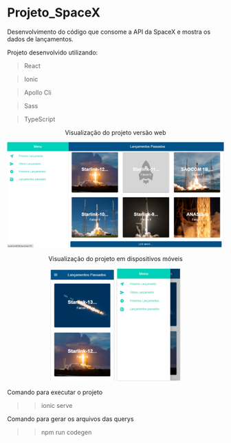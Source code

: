 
# Projeto_SpaceX


  
Desenvolvimento do código que consome a API da SpaceX e mostra os dados de lançamentos.
  

Projeto desenvolvido utilizando:

>React

>Ionic

>Apollo Cli

>Sass

>TypeScript


<div align="center">
  
  Visualização do projeto versão web
  
</div>
<div align="center">
  
<img src="https://github.com/Ketlinl/Projeto_SpaceX/blob/master/img3.PNG" alt="this slowpoke moves"  width="650" alt="image"/>
  
</div>

<div align="center">
  
  Visualização do projeto em dispositivos móveis
  
</div>
<div align="center">
  
<img src="https://github.com/Ketlinl/Projeto_SpaceX/blob/master/img1.PNG"  width="150" alt="image"/>
<img src="https://github.com/Ketlinl/Projeto_SpaceX/blob/master/img2.PNG" alt="this slowpoke moves"  width="150" alt="image"/>
  
</div>


Comando para executar o projeto

>>ionic serve

Comando para gerar os arquivos das querys

>>npm run codegen
